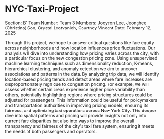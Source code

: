 # NYC-Taxi-Project

Section: B1
Team Number: Team 3
Members: Jooyeon Lee, Jeonghee (Christina) Son, Crystal Leatvanich, Courtney Vincent
Date: February 12, 2025

Through this project, we hope to answer critical questions like fare equity across neighborhoods and how location influences price fluctuations. Our analysis will dive into understanding how pricing varies across the city, with a particular focus on the new congestion pricing zone. Using unsupervised machine learning techniques such as dimensionality reduction, K-means, hierarchical clustering, and anomaly detection we aim to uncover associations and patterns in the data. By analyzing trip data, we will identify location-based pricing trends and detect areas where fare increases are disproportionately high due to congestion pricing. For example, we will assess whether certain areas experience higher price variability than others, potentially highlighting regions where pricing structures could be adjusted for passengers. This information could be useful for policymakers and transportation authorities in improving pricing models, ensuring its fairness, and optimizing taxi operations across New York City. This deeper dive into spatial patterns and pricing will provide insights not only into current fare disparities but also into ways to improve the overall transparency and fairness of the city's taxi fare system, ensuring it meets the needs of both passengers and operators.
